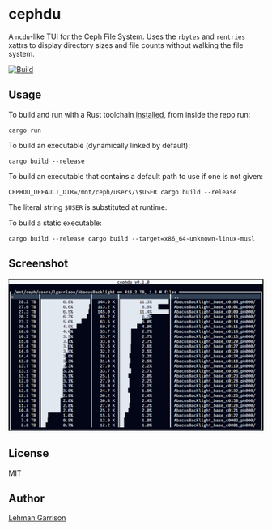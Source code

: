 # cephdu

A `ncdu`-like TUI for the Ceph File System. Uses the `rbytes` and `rentries` xattrs to display directory sizes and file counts without walking the file system.

[![Build](https://github.com/flatironinstitute/cephdu/actions/workflows/rust.yml/badge.svg)](https://github.com/flatironinstitute/cephdu/actions/workflows/rust.yml)

## Usage

To build and run with a Rust toolchain [installed](https://www.rust-lang.org/tools/install), from inside the repo run:
```console
cargo run
```

To build an executable (dynamically linked by default):
```console
cargo build --release
```

To build an executable that contains a default path to use if one is not given:
```console
CEPHDU_DEFAULT_DIR=/mnt/ceph/users/\$USER cargo build --release
```
The literal string `$USER` is substituted at runtime.

To build a static executable:
```console
cargo build --release cargo build --target=x86_64-unknown-linux-musl
```

## Screenshot
![screenshot](./cephdu.png)

## License
MIT

## Author
[Lehman Garrison](https://github.com/lgarrison/)
